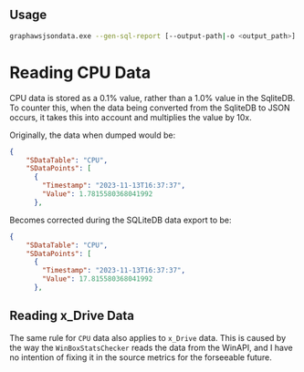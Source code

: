 ﻿## Usage

```sh
graphawsjsondata.exe --gen-sql-report [--output-path|-o <output_path>] [--computer-name|-h $env:COMPUTERNAME] [--input-file|-i <sqliteDB_file>]
```

# Reading CPU Data

CPU data is stored as a 0.1% value, rather than a 1.0% value in the SqliteDB. To counter this, when the data  being converted from the SqliteDB to JSON occurs, it takes this into account and multiplies the value by 10x.

Originally, the data when dumped would be:
```json
{
    "SDataTable": "CPU",
    "SDataPoints": [
      {
        "Timestamp": "2023-11-13T16:37:37",
        "Value": 1.7815580368041992
      },
```

Becomes corrected during the SQLiteDB data export to be:

```json
{
    "SDataTable": "CPU",
    "SDataPoints": [
      {
        "Timestamp": "2023-11-13T16:37:37",
        "Value": 17.815580368041992
      },
```

## Reading x_Drive Data

The same rule for `CPU` data also applies to `x_Drive` data. This is caused by the way the `WinBoxStatsChecker` reads the data from the WinAPI, and I have no intention of fixing it in the source metrics for the forseeable future.